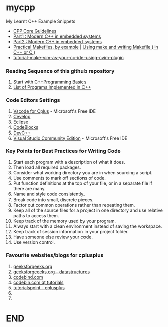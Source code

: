 # mycpp
My Learnt C++ Example Snippets

- [CPP Core Guidelines](http://isocpp.github.io/CppCoreGuidelines/CppCoreGuidelines)
- [Part1 : Modern C++ in embedded systems](Part1_ModernC++_in_embedded_systems.md)
- [Part2 : Modern C++ in embedded systems](Part2_ModernC++_in_embedded_systems.md)
- [Practical Makefiles, by example](http://nuclear.mutantstargoat.com/articles/make/) | [Using make and writing Makefile ( in C++ or C )](https://www.youtube.com/watch?v=aw9wHbFTnAQ)
- [tutorial-make-vim-as-your-cc-ide-using-cvim-plugin](https://www.thegeekstuff.com/2009/01/tutorial-make-vim-as-your-cc-ide-using-cvim-plugin/)



### Reading Sequence of this github repository
1. Start with [C++Programming Basics](C++_Programming_Basics.md)
2. [List of Programs Implemented in C++](./List_CplusPlusPrograms_Implemented.md)

### Code Editors Settings
1. [Vscode for Cplus](https://code.visualstudio.com/docs/cpp/config-mingw) - Microsoft's Free IDE
2. [Cevelop](https://www.cevelop.com/)
3. [Eclipse](https://www.eclipse.org/)
4. [CodeBlocks](http://www.codeblocks.org/)
5. [DevC++](http://orwelldevcpp.blogspot.com/)
6. [Visual Studio Community Edition](https://visualstudio.microsoft.com/vs/community/) - Microsoft's Free IDE


### Key Points for Best Practices for Writing Code
1. Start each program with a description of what it does.
1. Then load all required packages.
1. Consider what working directory you are in when sourcing a script.
1. Use comments to mark off sections of code.
1. Put function definitions at the top of your file, or in a separate file if there are many.
1. Name and style code consistently.
1. Break code into small, discrete pieces.
1. Factor out common operations rather than repeating them.
1. Keep all of the source files for a project in one directory and use relative paths to access them.
1. Keep track of the memory used by your program.
1. Always start with a clean environment instead of saving the workspace.
1. Keep track of session information in your project folder.
1. Have someone else review your code.
1. Use version control.


### Favourite websites/blogs for cplusplus
1. [geeksforgeeks.org](https://www.geeksforgeeks.org/c-plus-plus/)
1. [geeksforgeeeks.org - datastructures](https://www.geeksforgeeks.org/data-structures/)
1. [codebind.com](http://www.codebind.com/cpp/cpp-programs-examples/)
1. [codebin.com qt tutorials](http://www.codebind.com/category/cpp-tutorial/qt-tutorial/)
1. [tutorialspoint - cplusplus](https://www.tutorialspoint.com/cplusplus/index.htm)
1. []()
1. []()


# END
